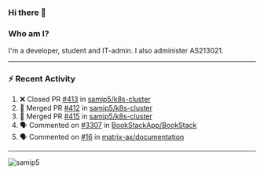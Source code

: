 ### Hi there 👋

### Who am I?
I'm a developer, student and IT-admin. I also administer AS213021.

---
### :zap: Recent Activity
<!--START_SECTION:activity-->
1. ❌ Closed PR [#413](https://github.com/samip5/k8s-cluster/pull/413) in [samip5/k8s-cluster](https://github.com/samip5/k8s-cluster)
2. 🎉 Merged PR [#412](https://github.com/samip5/k8s-cluster/pull/412) in [samip5/k8s-cluster](https://github.com/samip5/k8s-cluster)
3. 🎉 Merged PR [#415](https://github.com/samip5/k8s-cluster/pull/415) in [samip5/k8s-cluster](https://github.com/samip5/k8s-cluster)
4. 🗣 Commented on [#3307](https://github.com/BookStackApp/BookStack/issues/3307) in [BookStackApp/BookStack](https://github.com/BookStackApp/BookStack)
5. 🗣 Commented on [#16](https://github.com/matrix-ax/documentation/issues/16) in [matrix-ax/documentation](https://github.com/matrix-ax/documentation)
<!--END_SECTION:activity-->
---

<img align="center" src="https://github-readme-stats.vercel.app/api?username=samip5&show_icons=true" alt="samip5" />
